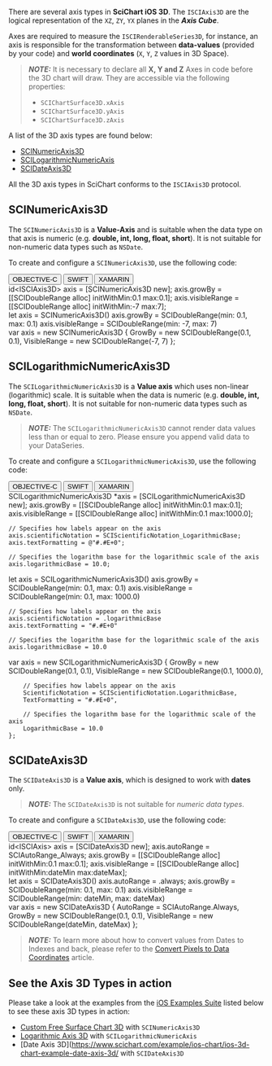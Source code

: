 There are several axis types in **SciChart iOS 3D**. The `ISCIAxis3D` are the logical representation of the `XZ`, `ZY`, `YX` planes in the ***Axis Cube***.

Axes are required to measure the `ISCIRenderableSeries3D`, for instance, an axis is responsible for the transformation between **data-values** (provided by your code) and **world coordinates** (`X`, `Y`, `Z` values in 3D Space).

> **_NOTE:_** It is necessary to declare all **X, Y and Z** Axes in code before the 3D chart will draw. They are accessible via the following properties:
>
> - `SCIChartSurface3D.xAxis`
> - `SCIChartSurface3D.yAxis`
> - `SCIChartSurface3D.zAxis`

A list of the 3D axis types are found below:

- [SCINumericAxis3D](#scinumericaxis3d)
- [SCILogarithmicNumericAxis](#scilogarithmicnumericaxis3d)
- [SCIDateAxis3D](#scidateaxis3d)

All the 3D axis types in SciChart conforms to the `ISCIAxis3D` protocol.

## SCINumericAxis3D
The `SCINumericAxis3D` is a **Value-Axis** and is suitable when the data type on that axis is numeric (e.g. **double, int, long, float, short**). It is not suitable for non-numeric data types such as `NSDate`.

To create and configure a `SCINumericAxis3D`, use the following code:

<div class="code-snippet-tabs">
  <button class="code-snippet-tab" onclick="showCodeFor(event, 'objectivec')">OBJECTIVE-C</button>
  <button class="code-snippet-tab" onclick="showCodeFor(event, 'swift')">SWIFT</button>
  <button class="code-snippet-tab" onclick="showCodeFor(event, 'cs')">XAMARIN</button>
</div>
<div class="code-snippet" id="objectivec" >
    id&lt;ISCIAxis3D&gt; axis = [SCINumericAxis3D new];
    axis.growBy = [[SCIDoubleRange alloc] initWithMin:0.1 max:0.1];
    axis.visibleRange = [[SCIDoubleRange alloc] initWithMin:-7 max:7];
</div>
<div class="code-snippet" id="swift">
    let axis = SCINumericAxis3D()
    axis.growBy = SCIDoubleRange(min: 0.1, max: 0.1)
    axis.visibleRange = SCIDoubleRange(min: -7, max: 7)
</div>
<div class="code-snippet" id="cs">
    var axis = new SCINumericAxis3D
    {
        GrowBy = new SCIDoubleRange(0.1, 0.1),
        VisibleRange = new SCIDoubleRange(-7, 7)
    };
</div>

## SCILogarithmicNumericAxis3D
The `SCILogarithmicNumericAxis3D` is a **Value axis** which uses non-linear (logarithmic) scale. It is suitable when the data is numeric (e.g. **double, int, long, float, short**). It is not suitable for non-numeric data types such as `NSDate`.

> **_NOTE:_** The `SCILogarithmicNumericAxis3D` cannot render data values less than or equal to zero. Please ensure you append valid data to your DataSeries.

To create and configure a `SCILogarithmicNumericAxis3D`, use the following code:

<div class="code-snippet-tabs">
  <button class="code-snippet-tab" onclick="showCodeFor(event, 'objectivec')">OBJECTIVE-C</button>
  <button class="code-snippet-tab" onclick="showCodeFor(event, 'swift')">SWIFT</button>
  <button class="code-snippet-tab" onclick="showCodeFor(event, 'cs')">XAMARIN</button>
</div>
<div class="code-snippet" id="objectivec" >
    SCILogarithmicNumericAxis3D *axis = [SCILogarithmicNumericAxis3D new];
    axis.growBy = [[SCIDoubleRange alloc] initWithMin:0.1 max:0.1];
    axis.visibleRange = [[SCIDoubleRange alloc] initWithMin:0.1 max:1000.0];

    // Specifies how labels appear on the axis
    axis.scientificNotation = SCIScientificNotation_LogarithmicBase;
    axis.textFormatting = @"#.#E+0";
    
    // Specifies the logarithm base for the logarithmic scale of the axis
    axis.logarithmicBase = 10.0;
</div>
<div class="code-snippet" id="swift">
    let axis = SCILogarithmicNumericAxis3D()
    axis.growBy = SCIDoubleRange(min: 0.1, max: 0.1)
    axis.visibleRange = SCIDoubleRange(min: 0.1, max: 1000.0)
    
    // Specifies how labels appear on the axis
    axis.scientificNotation = .logarithmicBase
    axis.textFormatting = "#.#E+0"
    
    // Specifies the logarithm base for the logarithmic scale of the axis
    axis.logarithmicBase = 10.0
</div>
<div class="code-snippet" id="cs">
    var axis = new SCILogarithmicNumericAxis3D
    {
        GrowBy = new SCIDoubleRange(0.1, 0.1),
        VisibleRange = new SCIDoubleRange(0.1, 1000.0),

        // Specifies how labels appear on the axis
        ScientificNotation = SCIScientificNotation.LogarithmicBase,
        TextFormatting = "#.#E+0",

        // Specifies the logarithm base for the logarithmic scale of the axis
        LogarithmicBase = 10.0
    };
</div>

## SCIDateAxis3D
The `SCIDateAxis3D` is a **Value axis**, which is designed to work with **dates** only.
> **_NOTE:_** The `SCIDateAxis3D` is not suitable for *numeric data types*.

To create and configure a `SCIDateAxis3D`, use the following code:

<div class="code-snippet-tabs">
  <button class="code-snippet-tab" onclick="showCodeFor(event, 'objectivec')">OBJECTIVE-C</button>
  <button class="code-snippet-tab" onclick="showCodeFor(event, 'swift')">SWIFT</button>
  <button class="code-snippet-tab" onclick="showCodeFor(event, 'cs')">XAMARIN</button>
</div>
<div class="code-snippet" id="objectivec" >
    id&lt;ISCIAxis&gt; axis = [SCIDateAxis3D new];
    axis.autoRange = SCIAutoRange_Always;
    axis.growBy = [[SCIDoubleRange alloc] initWithMin:0.1 max:0.1];
    axis.visibleRange = [[SCIDoubleRange alloc] initWithMin:dateMin max:dateMax];
</div>
<div class="code-snippet" id="swift">
    let axis = SCIDateAxis3D()
    axis.autoRange = .always;
    axis.growBy = SCIDoubleRange(min: 0.1, max: 0.1)
    axis.visibleRange = SCIDoubleRange(min: dateMin, max: dateMax)
</div>
<div class="code-snippet" id="cs">
    var axis = new SCIDateAxis3D
    {
        AutoRange = SCIAutoRange.Always,
        GrowBy = new SCIDoubleRange(0.1, 0.1),
        VisibleRange = new SCIDoubleRange(dateMin, dateMax)
    };
</div>

> **_NOTE:_** To learn more about how to convert values from Dates to Indexes and back, please refer to the [Convert Pixels to Data Coordinates](axis-apis---convert-pixel-to-data-coordinates.html) article.

## See the Axis 3D Types in action
Please take a look at the examples from the [iOS Examples Suite](https://www.scichart.com/examples/ios-chart/) listed below to see these axis 3D types in action:
- [Custom Free Surface Chart 3D](https://www.scichart.com/example/ios-chart/ios-3d-chart-example-create-custom-free-surface/) with `SCINumericAxis3D`
- [Logarithmic Axis 3D](https://www.scichart.com/example/ios-chart/ios-3d-chart-example-logarithmic-axis-3d/) with `SCILogarithmicNumericAxis`
- [Date Axis 3D](https://www.scichart.com/example/ios-chart/ios-3d-chart-example-date-axis-3d/ with `SCIDateAxis3D`